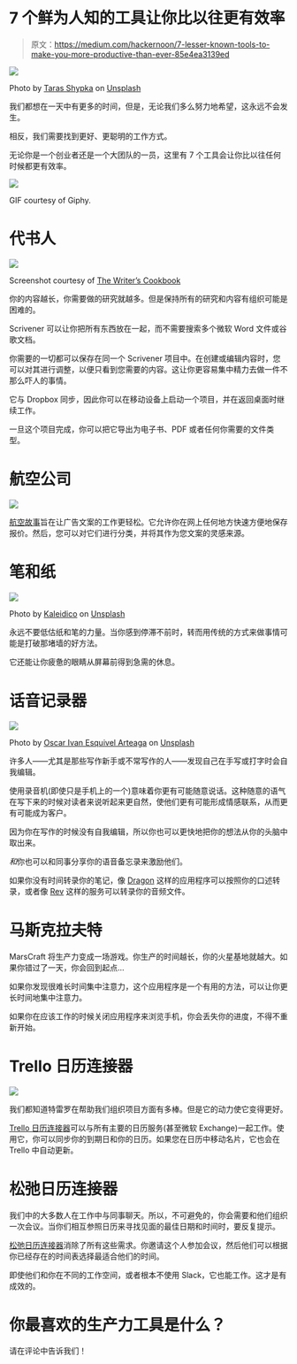 # 7 个鲜为人知的工具让你比以往更有效率

> 原文：<https://medium.com/hackernoon/7-lesser-known-tools-to-make-you-more-productive-than-ever-85e4ea3139ed>

![](img/0db35d703d59d296810ea8e815861b24.png)

Photo by [Taras Shypka](https://unsplash.com/@bugsster?utm_source=medium&utm_medium=referral) on [Unsplash](https://unsplash.com?utm_source=medium&utm_medium=referral)

我们都想在一天中有更多的时间，但是，无论我们多么努力地希望，这永远不会发生。

相反，我们需要找到更好、更聪明的工作方式。

无论你是一个创业者还是一个大团队的一员，这里有 7 个工具会让你比以往任何时候都更有效率。

![](img/9559b695e68dc5d96ff48ad811ac3ebf.png)

GIF courtesy of Giphy.

# 代书人

![](img/f7be7a406ae108ebf48d342068d8dbb3.png)

Screenshot courtesy of [The Writer’s Cookbook](https://www.writerscookbook.com/scrivener-3-review/)

你的内容越长，你需要做的研究就越多。但是保持所有的研究和内容有组织可能是困难的。

Scrivener 可以让你把所有东西放在一起，而不需要搜索多个微软 Word 文件或谷歌文档。

你需要的一切都可以保存在同一个 Scrivener 项目中。在创建或编辑内容时，您可以对其进行调整，以便只看到您需要的内容。这让你更容易集中精力去做一件不那么吓人的事情。

它与 Dropbox 同步，因此你可以在移动设备上启动一个项目，并在返回桌面时继续工作。

一旦这个项目完成，你可以把它导出为电子书、PDF 或者任何你需要的文件类型。

# 航空公司

![](img/74698c0162402eaaeb07d9f348167837.png)

[航空故事](https://www.airstory.co/)旨在让广告文案的工作更轻松。它允许你在网上任何地方快速方便地保存报价。然后，您可以对它们进行分类，并将其作为您文案的灵感来源。

# 笔和纸

![](img/dd727351e6e6e1607deef194287bb1db.png)

Photo by [Kaleidico](https://unsplash.com/@kaleidico?utm_source=medium&utm_medium=referral) on [Unsplash](https://unsplash.com?utm_source=medium&utm_medium=referral)

永远不要低估纸和笔的力量。当你感到停滞不前时，转而用传统的方式来做事情可能是打破那堵墙的好方法。

它还能让你疲惫的眼睛从屏幕前得到急需的休息。

# 话音记录器

![](img/cde97e073fde8bfdce368d49f0f1f4dc.png)

Photo by [Oscar Ivan Esquivel Arteaga](https://unsplash.com/@oscaresquivel?utm_source=medium&utm_medium=referral) on [Unsplash](https://unsplash.com?utm_source=medium&utm_medium=referral)

许多人——尤其是那些写作新手或不常写作的人——发现自己在手写或打字时会自我编辑。

使用录音机(即使只是手机上的一个)意味着你更有可能随意说话。这种随意的语气在写下来的时候对读者来说听起来更自然，使他们更有可能形成情感联系，从而更有可能成为客户。

因为你在写作的时候没有自我编辑，所以你也可以更快地把你的想法从你的头脑中取出来。

*和*你也可以和同事分享你的语音备忘录来激励他们。

如果你没有时间转录你的笔记，像 [Dragon](https://www.nuance.com/en-gb/dragon.html) 这样的应用程序可以按照你的口述转录，或者像 [Rev](https://www.rev.com/) 这样的服务可以转录你的音频文件。

# 马斯克拉夫特

MarsCraft 将生产力变成一场游戏。你生产的时间越长，你的火星基地就越大。如果你错过了一天，你会回到起点…

如果你发现很难长时间集中注意力，这个应用程序是一个有用的方法，可以让你更长时间地集中注意力。

如果你在应该工作的时候关闭应用程序来浏览手机，你会丢失你的进度，不得不重新开始。

# Trello 日历连接器

![](img/a03fe5666f28fd7f27cbf0476d452eff.png)

我们都知道特雷罗在帮助我们组织项目方面有多棒。但是它的动力使它变得更好。

[Trello 日历连接器](https://trello.com/power-ups/5a1d81359fcdfd9011c0a698/cronofy)可以与所有主要的日历服务(甚至微软 Exchange)一起工作。使用它，你可以同步你的到期日和你的日历。如果您在日历中移动名片，它也会在 Trello 中自动更新。

# 松弛日历连接器

我们中的大多数人在工作中与同事聊天。所以，不可避免的，你会需要和他们组织一次会议。当你们相互参照日历来寻找见面的最佳日期和时间时，要反复提示。

[松弛日历连接器](https://cronofy.slack.com/apps/A08TXU0BT-cronofy-calendar-connector)消除了所有这些需求。你邀请这个人参加会议，然后他们可以根据你已经存在的时间表选择最适合他们的时间。

即使他们和你在不同的工作空间，或者根本不使用 Slack，它也能工作。这才是有成效的。

# 你最喜欢的生产力工具是什么？

请在评论中告诉我们！